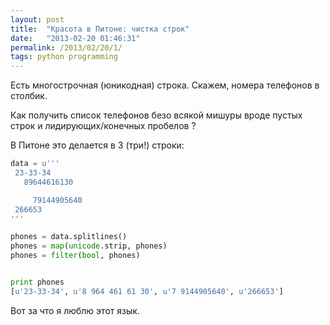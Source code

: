 ```yaml
---
layout: post
title:  "Красота в Питоне: чистка строк"
date:   "2013-02-20 01:46:31"
permalink: /2013/02/20/1/
tags: python programming
---
```


Есть многострочная (юникодная) строка. Скажем, номера телефонов в
столбик.

Как получить список телефонов безо всякой мишуры вроде пустых строк и
лидирующих/конечных пробелов ?

В Питоне это делается в 3 (три!) строки:

~~~ python
data = u'''
 23-33-34
   89644616130

     79144905640
 266653
'''

phones = data.splitlines()
phones = map(unicode.strip, phones)
phones = filter(bool, phones)


print phones
[u'23-33-34', u'8 964 461 61 30', u'7 9144905640', u'266653']
~~~

Вот за что я люблю этот язык.
